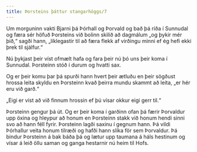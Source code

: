 ```yaml
---
title: Þorsteins þáttur stangarhöggs/7
---
```


<Book>

Um morguninn vakti Bjarni þá Þórhall og Þorvald og bað þá ríða í Sunnudal og færa sér höfuð Þorsteins við bolinn skilið að dagmálum „og þykir mér þið,“ sagði hann, „líklegastir til að færa flekk af virðingu minni ef ég hefi ekki þrek til sjálfur.“

Nú þykjast þeir víst ofmælt hafa og fara þeir nú þó uns þeir koma í Sunnudal. Þorsteinn stóð í durum og hvatti sax.

Og er þeir komu þar þá spurði hann hvert þeir ætluðu en þeir sögðust hrossa leita skyldu en Þorsteinn kvað þeirra mundu skammt að leita, „er hér eru við garð.“

„Eigi er víst að við finnum hrossin ef þú vísar okkur eigi gerr til.“

Þorsteinn gengur þá út. Og er þeir koma í garðinn ofan þá færir Þorvaldur upp öxina og hleypur að honum en Þorsteinn stakk við honum hendi sinni svo að hann féll fyrir. Þorsteinn lagði saxinu í gegnum hann. Þá vildi Þórhallur veita honum tilræði og hafði hann slíka för sem Þorvaldur. Þá bindur Þorsteinn á bak báða þá og lætur upp taumana á háls hestinum og vísar á leið öllu saman og ganga hestarnir nú heim til Hofs.
</Book>

